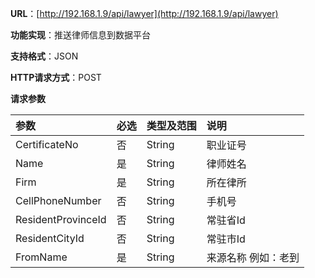 **URL**：[http://192.168.1.9/api/lawyer](http://192.168.1.9/api/lawyer)

**功能实现**：推送律师信息到数据平台

**支持格式**：JSON

**HTTP请求方式**：POST

**请求参数**

| **参数** | **必选** | **类型及范围** | **说明** |
| :--- | :--- | :--- | :--- |
| CertificateNo | 否 | String | 职业证号 |
| Name | 是 | String | 律师姓名 |
| Firm | 是 | String | 所在律所 |
| CellPhoneNumber | 否 | String | 手机号 |
| ResidentProvinceId | 否 | String | 常驻省Id |
| ResidentCityId | 否 | String | 常驻市Id |
| FromName | 是 | String | 来源名称 例如：老到 |




